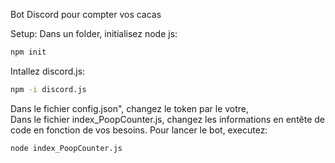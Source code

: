 Bot Discord pour compter vos cacas

Setup:
Dans un folder, initialisez node js:  
```bash 
npm init
```
Intallez discord.js: 
```bash
npm -i discord.js
```  
Dans le fichier config.json", changez le token par le votre,  
Dans le fichier index_PoopCounter.js, changez les informations en entête de code en fonction de vos besoins.
Pour lancer le bot, executez:  
```bash
node index_PoopCounter.js
```
